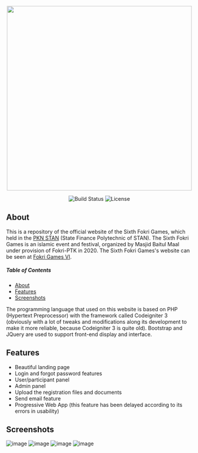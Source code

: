 <p align="center"><a href="https://fokrigames.com" target="_blank"><img src="https://user-images.githubusercontent.com/50021257/98806703-2ca41f80-244c-11eb-9f1b-9a7d18082286.png" width="500"></a></p>

<p align="center">
<img src="https://user-images.githubusercontent.com/50021257/98807107-bfdd5500-244c-11eb-9c28-a51c1064d57c.png" alt="Build Status">
<img src="https://user-images.githubusercontent.com/50021257/98807147-cf5c9e00-244c-11eb-967c-8a6fa7f5a995.png" alt="License">
</p>

## About
This is a repository of the official website of the Sixth Fokri Games, which held in the [PKN STAN](https://pknstan.ac.id) (State Finance Polytechnic of STAN). The Sixth Fokri Games is an islamic event and festival, organized by Masjid Baitul Maal under provision of Fokri-PTK in 2020. The Sixth Fokri Games's website can be seen at [Fokri Games VI](https://fokrigames.com).

##### Table of Contents
* [About](#about)
* [Features](#features)
* [Screenshots](#screenshots)

The programming language that used on this website is based on PHP (Hypertext Preprocessor) with the framework called Codeigniter 3 (obviously with a lot of tweaks and modifications along its development to make it more reliable, because Codeigniter 3 is quite old). Bootstrap and JQuery are used to support front-end display and interface.

## Features

* Beautiful landing page
* Login and forgot password features
* User/participant panel
* Admin panel
* Upload the registration files and documents
* Send email feature
* Progressive Web App (this feature has been delayed according to its errors in usability)

## Screenshots
![image](https://user-images.githubusercontent.com/50021257/98442630-3ec64b00-2138-11eb-9380-388b02cd9809.png)
![image](https://user-images.githubusercontent.com/50021257/98804846-4d1eaa80-2449-11eb-839c-016d96282fc0.png)
![image](https://user-images.githubusercontent.com/50021257/98804989-86571a80-2449-11eb-8e13-476b9f8ce696.png)
![image](https://user-images.githubusercontent.com/50021257/98805143-bbfc0380-2449-11eb-9212-c9ea24c3a610.png)
